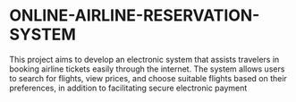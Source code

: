 # ONLINE-AIRLINE-RESERVATION-SYSTEM
This project aims to develop an electronic system that  assists travelers in booking airline tickets easily through  the internet. The system allows users to search for flights,  view prices, and choose suitable flights based on their  preferences, in addition to facilitating secure electronic  payment

